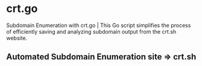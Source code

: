 # crt.go
Subdomain Enumeration with crt.go | This Go script simplifies the process of efficiently saving and analyzing subdomain output from the crt.sh website.

## Automated Subdomain Enumeration site => crt.sh




